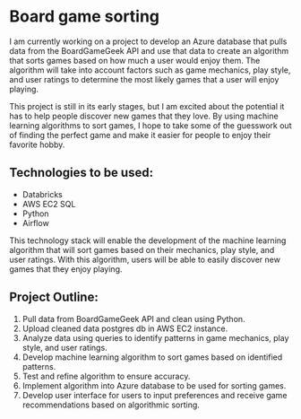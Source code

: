 
# Board game sorting

I am currently working on a project to develop an Azure database that pulls data from the BoardGameGeek API and use that data to create an algorithm that sorts games based on how much a user would enjoy them. The algorithm will take into account factors such as game mechanics, play style, and user ratings to determine the most likely games that a user will enjoy playing.

This project is still in its early stages, but I am excited about the potential it has to help people discover new games that they love. By using machine learning algorithms to sort games, I hope to take some of the guesswork out of finding the perfect game and make it easier for people to enjoy their favorite hobby.

## Technologies to be used:

- Databricks
- AWS EC2 SQL
- Python
- Airflow

This technology stack will enable the development of the machine learning algorithm that will sort games based on their mechanics, play style, and user ratings. With this algorithm, users will be able to easily discover new games that they enjoy playing.

## Project Outline:

1. Pull data from BoardGameGeek API and clean using Python.
2. Upload cleaned data postgres db in AWS EC2 instance.
3. Analyze data using queries to identify patterns in game mechanics, play style, and user ratings.
4. Develop machine learning algorithm to sort games based on identified patterns.
5. Test and refine algorithm to ensure accuracy.
6. Implement algorithm into Azure database to be used for sorting games.
7. Develop user interface for users to input preferences and receive game recommendations based on algorithmic sorting.
